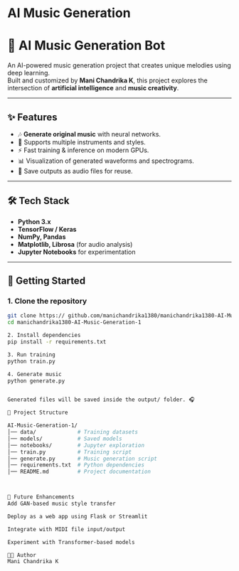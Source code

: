 # AI Music Generation
# 🎵 AI Music Generation Bot  

An AI-powered music generation project that creates unique melodies using deep learning.  
Built and customized by **Mani Chandrika K**, this project explores the intersection of **artificial intelligence** and **music creativity**.  

---

## ✨ Features
- 🎶 **Generate original music** with neural networks.  
- 🎹 Supports multiple instruments and styles.  
- ⚡ Fast training & inference on modern GPUs.  
- 📊 Visualization of generated waveforms and spectrograms.  
- 💾 Save outputs as audio files for reuse.  

---

## 🛠️ Tech Stack
- **Python 3.x**
- **TensorFlow / Keras**
- **NumPy, Pandas**
- **Matplotlib, Librosa** (for audio analysis)
- **Jupyter Notebooks** for experimentation  

---
## 🚀 Getting Started

### 1. Clone the repository
```bash
git clone https:// github.com/manichandrika1380/manichandrika1380-AI-Music-Generation-1.git
cd manichandrika1380-AI-Music-Generation-1

2. Install dependencies
pip install -r requirements.txt

3. Run training
python train.py

4. Generate music
python generate.py


Generated files will be saved inside the output/ folder. 🎧

📂 Project Structure

AI-Music-Generation-1/
│── data/             # Training datasets
│── models/           # Saved models
│── notebooks/        # Jupyter exploration
│── train.py          # Training script
│── generate.py       # Music generation script
│── requirements.txt  # Python dependencies
│── README.md         # Project documentation



🌟 Future Enhancements
Add GAN-based music style transfer

Deploy as a web app using Flask or Streamlit

Integrate with MIDI file input/output

Experiment with Transformer-based models

👩‍💻 Author
Mani Chandrika K
